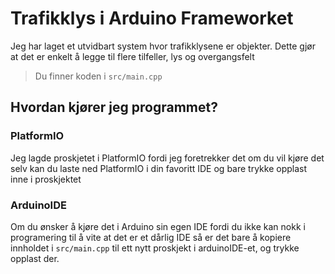 # Trafikklys i Arduino Frameworket
Jeg har laget et utvidbart system hvor trafikklysene er objekter. Dette gjør at det er enkelt å legge til flere tilfeller, lys og overgangsfelt
> Du finner koden i `src/main.cpp`

## Hvordan kjører jeg programmet?
### PlatformIO
Jeg lagde proskjetet i PlatformIO fordi jeg foretrekker det
om du vil kjøre det selv kan du laste ned PlatformIO i din favoritt IDE
og bare trykke opplast inne i proskjektet
### ArduinoIDE
Om du ønsker å kjøre det i Arduino sin egen IDE fordi du ikke
kan nokk i programering til å vite at det er et dårlig IDE
så er det bare å kopiere innholdet i `src/main.cpp` til ett nytt 
proskjekt i arduinoIDE-et, og trykke opplast der.
